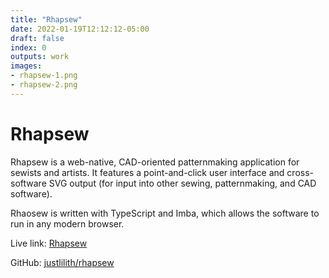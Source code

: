 ```yaml
---
title: "Rhapsew"
date: 2022-01-19T12:12:12-05:00
draft: false
index: 0
outputs: work
images:
- rhapsew-1.png
- rhapsew-2.png
---
```


# Rhapsew

Rhapsew is a web-native, CAD-oriented patternmaking application for sewists and artists. It features a point-and-click user interface and cross-software SVG output (for input into other sewing, patternmaking, and CAD software).

Rhaosew is written with TypeScript and Imba, which allows the software to run in any modern browser.

Live link: [Rhapsew](https://www.rhapsew.com/)

GitHub: [justlilith/rhapsew](https://github.com/justlilith/rhapsew/)